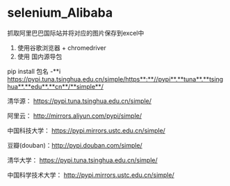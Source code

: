 # selenium_Alibaba

抓取阿里巴巴国际站并将对应的图片保存到excel中

1. 使用谷歌浏览器 + chromedriver
2. 使用 国内源导包

pip install 包名 -**i https://pypi.tuna.tsinghua.edu.cn/simple/https**:**//pypi**.**tuna**.**tsinghua**.**edu**.**cn**/**simple**/

清华源： https://pypi.tuna.tsinghua.edu.cn/simple/

阿里云： http://mirrors.aliyun.com/pypi/simple/

中国科技大学： https://pypi.mirrors.ustc.edu.cn/simple/

豆瓣(douban)：http://pypi.douban.com/simple/

清华大学： https://pypi.tuna.tsinghua.edu.cn/simple/

中国科学技术大学： http://pypi.mirrors.ustc.edu.cn/simple/
